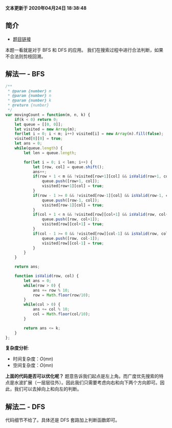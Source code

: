 **文本更新于 2020年04月24日 18:38:48**
 
 
## 简介
- [题目链接](https://leetcode-cn.com/problems/ji-qi-ren-de-yun-dong-fan-wei-lcof/)

本题一看就是对于 BFS 和 DFS 的应用。
我们在搜索过程中进行合法判断，如果不合法则剪枝回溯。

## 解法一 - BFS

```javascript
/**
 * @param {number} m
 * @param {number} n
 * @param {number} k
 * @return {number}
 */
var movingCount = function(m, n, k) {
    if(k < 0) return 0;
    let queue = [[0, 0]];
    let visited = new Array(m);
    for(let i = 0; i < m; i++) visited[i] = new Array(n).fill(false);
    visited[0][0] = true;
    let ans = 0;
    while(queue.length) {
        let len = queue.length;

        for(let i = 0; i < len; i++) {
            let [row, col] = queue.shift();
            ans++;
            if(row + 1 < m && !visited[row+1][col] && isValid(row+1, col)) {
                queue.push([row+1, col]);
                visited[row+1][col] = true;
            }
            if(row - 1 >= 0 && !visited[row-1][col] && isValid(row-1, col)) { // 这里可以删除
                queue.push([row-1, col]);
                visited[row-1][col] = true;
            }
            if(col + 1 < n && !visited[row][col+1] && isValid(row, col+1)) {
                queue.push([row, col+1]);
                visited[row][col+1] = true;
            }
            if(col - 1 >= 0 && !visited[row][col-1] && isValid(row, col-1)) { // 这里可以删除
                queue.push([row, col-1]);
                visited[row][col-1] = true;
            }
        }
    }

    return ans;

    function isValid(row, col) {
        let ans = 0;
        while(row > 0) {
            ans += row % 10;
            row = Math.floor(row/10);
        }
        while(col > 0) {
            ans += col % 10;
            col = Math.floor(col/10);
        }

        return ans <= k;
    }
};
```

**复杂度分析**:
- 时间复杂度：$O(mn)$
- 空间复杂度：$O(mn)$


**上面的代码是否可以优化呢？**
题意告诉我们起点是左上角。而广度优先搜索的特点是水波扩展（一层层往外）。因此我们只需要考虑向右和向下两个方向即可。因此，我们可以去掉向上和向左的判断。

## 解法二 - DFS
代码细节不给了。具体还是 DFS 套路加上判断函数即可。

